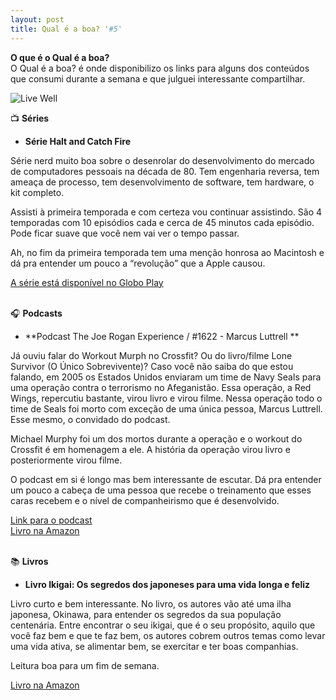 ```yaml
---
layout: post
title: Qual é a boa? '#5'
---
```


**O que é o Qual é a boa?**<br>
O Qual é a boa? é onde disponibilizo os links para alguns dos conteúdos que consumi durante a semana e que julguei interessante compartilhar.<br>

![Live Well](https://unsplash.com/photos/MwkDKpOQmGc/download?force=true&w=1920)<br>

📺  **Séries**

- **Série Halt and Catch Fire**<br>

Série nerd muito boa sobre o desenrolar do desenvolvimento do mercado de computadores pessoais na década de 80. Tem engenharia reversa, tem ameaça de processo, tem desenvolvimento de software, tem hardware, o kit completo.<br>

Assisti à primeira temporada e com certeza vou continuar assistindo. São 4 temporadas com 10 episódios cada e cerca de 45 minutos cada episódio. Pode ficar suave que você nem vai ver o tempo passar.<br>

Ah, no fim da primeira temporada tem uma menção honrosa ao Macintosh e dá pra entender um pouco a “revolução” que a Apple causou.<br>

[A série está disponível no Globo Play](https://bit.ly/3yAyLl9)<br><br>


🎧 **Podcasts**


- **Podcast The Joe Rogan Experience  / #1622 - Marcus Luttrell **<br>

Já ouviu falar do Workout Murph no Crossfit? Ou do livro/filme Lone Survivor (O Único Sobrevivente)? Caso você não saiba do que estou falando, em 2005 os Estados Unidos enviaram um time de Navy Seals para uma operação contra o terrorismo no Afeganistão. Essa operação, a Red Wings, repercutiu bastante, virou livro e virou filme. Nessa operação todo o time de Seals foi morto com exceção de uma única pessoa, Marcus Luttrell. Esse mesmo, o convidado do podcast.<br>

Michael Murphy foi um dos mortos durante a operação e o workout do Crossfit é em homenagem a ele. A história da operação virou livro e posteriormente virou filme.<br>

O podcast em si é longo mas bem interessante de escutar. Dá pra entender um pouco a cabeça de uma pessoa que recebe o treinamento que esses caras recebem e o nível de companheirismo que é desenvolvido.<br>

[Link para o podcast](https://spoti.fi/3yzrwda)<br>
[Livro na Amazon](https://amzn.to/3wyXlkn)<br><br>


📚 **Livros**

- **Livro Ikigai: Os segredos dos japoneses para uma vida longa e feliz**<br>

Livro curto e bem interessante. No livro, os autores vão até uma ilha japonesa, Okinawa, para entender os segredos da sua população centenária. Entre encontrar o seu ikigai, que é o seu propósito, aquilo que você faz bem e que te faz bem, os autores cobrem outros temas como levar uma vida ativa, se alimentar bem, se exercitar e ter boas companhias.<br>

Leitura boa para um fim de semana.<br>

[Livro na Amazon](https://amzn.to/3fhHh0U)<br><br>